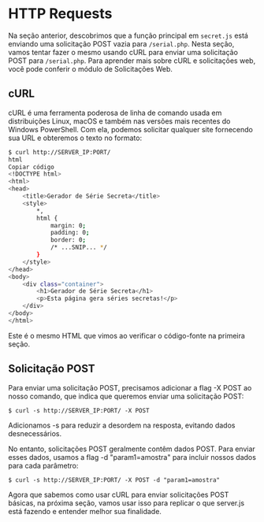 # HTTP Requests


Na seção anterior, descobrimos que a função principal em `secret.js` está enviando uma solicitação POST vazia para `/serial.php`. Nesta seção, vamos tentar fazer o mesmo usando cURL para enviar uma solicitação POST para `/serial.php`. Para aprender mais sobre cURL e solicitações web, você pode conferir o módulo de Solicitações Web.

## cURL

cURL é uma ferramenta poderosa de linha de comando usada em distribuições Linux, macOS e também nas versões mais recentes do Windows PowerShell. Com ela, podemos solicitar qualquer site fornecendo sua URL e obteremos o texto no formato:

```bash
$ curl http://SERVER_IP:PORT/
html
Copiar código
<!DOCTYPE html>
<html>
<head>
    <title>Gerador de Série Secreta</title>
    <style>
        *,
        html {
            margin: 0;
            padding: 0;
            border: 0;
            /* ...SNIP... */
        }
    </style>
</head>
<body>
    <div class="container">
        <h1>Gerador de Série Secreta</h1>
        <p>Esta página gera séries secretas!</p>
    </div>
</body>
</html>
```
Este é o mesmo HTML que vimos ao verificar o código-fonte na primeira seção.

## Solicitação POST
Para enviar uma solicitação POST, precisamos adicionar a flag -X POST ao nosso comando, que indica que queremos enviar uma solicitação POST:

```
$ curl -s http://SERVER_IP:PORT/ -X POST
```
Adicionamos -s para reduzir a desordem na resposta, evitando dados desnecessários.

No entanto, solicitações POST geralmente contêm dados POST. Para enviar esses dados, usamos a flag -d "param1=amostra" para incluir nossos dados para cada parâmetro:


```
$ curl -s http://SERVER_IP:PORT/ -X POST -d "param1=amostra"
```
Agora que sabemos como usar cURL para enviar solicitações POST básicas, na próxima seção, vamos usar isso para replicar o que server.js está fazendo e entender melhor sua finalidade.